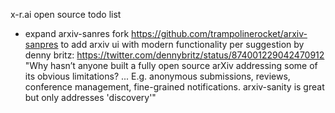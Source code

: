 x-r.ai open source todo list

- expand arxiv-sanres fork https://github.com/trampolinerocket/arxiv-sanpres to add arxiv ui with modern functionality per suggestion by denny britz:
https://twitter.com/dennybritz/status/874001229042470912
"Why hasn’t anyone built a fully open source arXiv addressing some of its obvious limitations? ... E.g. anonymous submissions, reviews, conference management, fine-grained notifications. arxiv-sanity is great but only addresses 'discovery'"